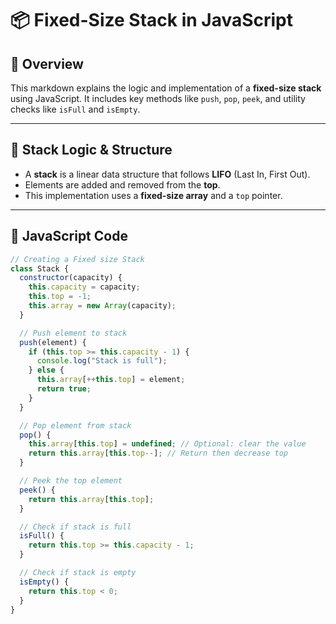 # 📦 Fixed-Size Stack in JavaScript

## 📌 Overview

This markdown explains the logic and implementation of a **fixed-size stack** using JavaScript. It includes key methods like `push`, `pop`, `peek`, and utility checks like `isFull` and `isEmpty`.

---

## 🧠 Stack Logic & Structure

- A **stack** is a linear data structure that follows **LIFO** (Last In, First Out).
- Elements are added and removed from the **top**.
- This implementation uses a **fixed-size array** and a `top` pointer.

---

## 📄 JavaScript Code

```js
// Creating a Fixed size Stack
class Stack {
  constructor(capacity) {
    this.capacity = capacity;
    this.top = -1;
    this.array = new Array(capacity);
  }

  // Push element to stack
  push(element) {
    if (this.top >= this.capacity - 1) {
      console.log("Stack is full");
    } else {
      this.array[++this.top] = element;
      return true;
    }
  }

  // Pop element from stack
  pop() {
    this.array[this.top] = undefined; // Optional: clear the value
    return this.array[this.top--]; // Return then decrease top
  }

  // Peek the top element
  peek() {
    return this.array[this.top];
  }

  // Check if stack is full
  isFull() {
    return this.top >= this.capacity - 1;
  }

  // Check if stack is empty
  isEmpty() {
    return this.top < 0;
  }
}
```
